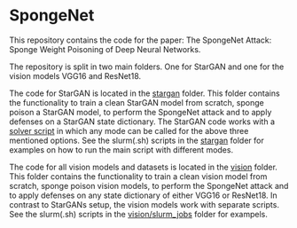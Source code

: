 # SpongeNet

This repository contains the code for the paper: The SpongeNet Attack: Sponge Weight Poisoning of Deep Neural Networks.

The repository is split in two main folders. One for StarGAN and one for the vision models VGG16 and ResNet18.

The code for StarGAN is located in the [stargan](stargan) folder. This folder contains the functionality to train a clean StarGAN model from scratch, sponge poison a StarGAN model, to perform the SpongeNet attack and to apply defenses on a StarGAN state dictionary. The StarGAN code works with a [solver script](stargan/solver.py) in which any mode can be called for the above three mentioned options. See the slurm(.sh) scripts in the [stargan](stargan) folder for examples on how to run the main script with different modes.

The code for all vision models and datasets is located in the [vision](vision) folder. This folder contains the functionality to train a clean vision model from scratch, sponge poison vision models, to perform the SpongeNet attack and to apply defenses on any state dictionary of either VGG16 or ResNet18. In contrast to StarGANs setup, the vision models work with separate scripts. See the slurm(.sh) scripts in the [vision/slurm_jobs](vision/slurm_jobs) folder for exampels.
